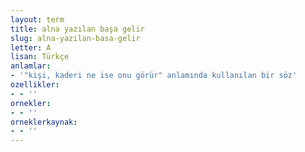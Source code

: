 ```yaml
---
layout: term
title: alna yazılan başa gelir
slug: alna-yazilan-basa-gelir
letter: A
lisan: Türkçe
anlamlar:
- '"kişi, kaderi ne ise onu görür" anlamında kullanılan bir söz'
ozellikler:
- - ''
ornekler:
- - ''
orneklerkaynak:
- - ''
---
```

